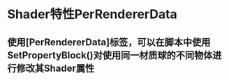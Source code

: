 <!-- 码云挂件,在码云、Typora下style无效 -->
<div style="position: absolute; right: 0 ;top: 0; opacity: 70%;">

</div>

# Shader特性PerRendererData

## 使用[PerRendererData]标签，可以在脚本中使用SetPropertyBlock()对使用同一材质球的不同物体进行修改其Shader属性
